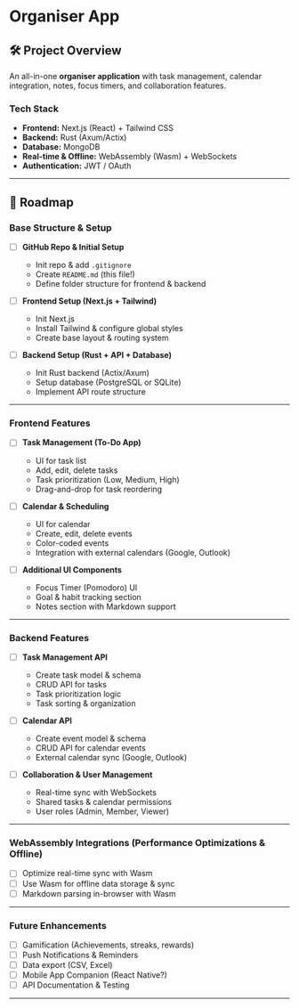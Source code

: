 # Organiser App

## 🛠 Project Overview

An all-in-one **organiser application** with task management, calendar integration, notes, focus timers, and collaboration features.

### **Tech Stack**

- **Frontend:** Next.js (React) + Tailwind CSS
- **Backend:** Rust (Axum/Actix)
- **Database:** MongoDB
- **Real-time & Offline:** WebAssembly (Wasm) + WebSockets
- **Authentication:** JWT / OAuth

---

## 📌 Roadmap

### **Base Structure & Setup**

- [ ] **GitHub Repo & Initial Setup**  
  - Init repo & add `.gitignore`
  - Create `README.md` (this file!)
  - Define folder structure for frontend & backend

- [ ] **Frontend Setup (Next.js + Tailwind)**  
  - Init Next.js
  - Install Tailwind & configure global styles
  - Create base layout & routing system

- [ ] **Backend Setup (Rust + API + Database)**  
  - Init Rust backend (Actix/Axum)
  - Setup database (PostgreSQL or SQLite)
  - Implement API route structure

---

### **Frontend Features**

- [ ] **Task Management (To-Do App)**  
  - UI for task list
  - Add, edit, delete tasks
  - Task prioritization (Low, Medium, High)
  - Drag-and-drop for task reordering

- [ ] **Calendar & Scheduling**  
  - UI for calendar
  - Create, edit, delete events
  - Color-coded events
  - Integration with external calendars (Google, Outlook)

- [ ] **Additional UI Components**  
  - Focus Timer (Pomodoro) UI
  - Goal & habit tracking section
  - Notes section with Markdown support

---

### **Backend Features**

- [ ] **Task Management API**  
  - Create task model & schema
  - CRUD API for tasks
  - Task prioritization logic
  - Task sorting & organization

- [ ] **Calendar API**  
  - Create event model & schema
  - CRUD API for calendar events
  - External calendar sync (Google, Outlook)

- [ ] **Collaboration & User Management**  
  - Real-time sync with WebSockets
  - Shared tasks & calendar permissions
  - User roles (Admin, Member, Viewer)

---

### **WebAssembly Integrations (Performance Optimizations & Offline)**

- [ ] Optimize real-time sync with Wasm
- [ ] Use Wasm for offline data storage & sync
- [ ] Markdown parsing in-browser with Wasm

---

### **Future Enhancements**

- [ ] Gamification (Achievements, streaks, rewards)
- [ ] Push Notifications & Reminders
- [ ] Data export (CSV, Excel)
- [ ] Mobile App Companion (React Native?)
- [ ] API Documentation & Testing

---